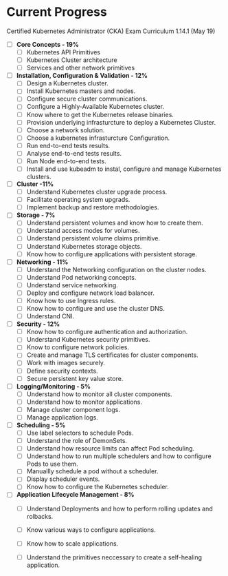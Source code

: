 # Current Progress

Certified Kubernetes Administrator (CKA) Exam Curriculum 1.14.1 (May 19)

- [ ] __Core Concepts - 19%__
  - [ ] Kubernetes API Primitives
  - [ ] Kubernetes Cluster architecture
  - [ ] Services and other network primitives
- [ ] __Installation, Configuration & Validation - 12%__
  - [ ] Design a Kubernetes cluster.
  - [ ] Install Kubernetes masters and nodes.
  - [ ] Configure secure cluster communications.
  - [ ] Configure a Highly-Available Kubernetes cluster.
  - [ ] Know where to get the Kubernetes release binaries.
  - [ ] Provision underlying infrasturcture to deploy a Kubernetes Cluster.
  - [ ] Choose a network solution.
  - [ ] Choose a kubernetes infrasturcture Configuration.
  - [ ] Run end-to-end tests results.
  - [ ] Analyse end-to-end tests results.
  - [ ] Run Node end-to-end tests.
  - [ ] Install and use kubeadm to instal, configure and manage Kubernetes clusters.
- [ ] __Cluster -11%__
  - [ ] Understand Kubernetes cluster upgrade process.
  - [ ] Facilitate operating system upgrads.
  - [ ] Implement backup and restore methodologies.
- [ ] __Storage - 7%__
  - [ ] Understand persistent volumes and know how to create them.
  - [ ] Understand access modes for volumes.
  - [ ] Understand persistent volume claims primitive.
  - [ ] Understand Kubernetes storage objects.
  - [ ] Know how to configure applications with persistent storage.
- [ ] __Networking - 11%__
  - [ ] Understand the Networking configuration on the cluster nodes.
  - [ ] Understand Pod networking concepts.
  - [ ]  Understand service networking.
  - [ ]  Deploy and configure network load balancer.
  - [ ]  Know how to use Ingress rules.
  - [ ]  Know how to configure and use the cluster DNS.
  - [ ]  Understand CNI.
- [ ] __Security - 12%__
  - [ ] Know how to configure authentication and authorization.
  - [ ] Understand Kubernetes security primitives.
  - [ ] Know to configure network policies.
  - [ ] Create and manage TLS certificates for cluster components.
  - [ ] Work with images securely.
  - [ ] Define security contexts.
  - [ ] Secure persistent key value store.
- [ ] __Logging/Monitoring - 5%__
  - [ ] Understand how to monitor all cluster components.
  - [ ] Understand how to monitor applications.
  - [ ] Manage cluster component logs.
  - [ ] Manage application logs.
- [ ] __Scheduling - 5%__
  - [ ] Use label selectors to schedule Pods.
  - [ ] Understand the role of DemonSets.
  - [ ] Understand how resource limits can affect Pod scheduling.
  - [ ] Understand how to run multiple schedulers and how to configure Pods to use them.
  - [ ] Manuallly schedule a pod without a scheduler.
  - [ ] Display scheduler events.
  - [ ] Know how to configure the Kubernetes scheduler.
- [ ] __Application Lifecycle Management - 8%__
  - [ ] Understand Deployments and how to perform rolling updates and rolbacks.
  - [ ] Know various ways to configure applications.
  - [ ] Know how to scale applications.
  - [ ] Understand the primitives neccessary to create a self-healing application.

